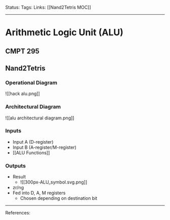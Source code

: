 Status:
Tags:
Links: [[Nand2Tetris MOC]]
___
# Arithmetic Logic Unit (ALU)
## CMPT 295
## Nand2Tetris
### Operational Diagram
![[hack alu.png]]
### Architectural Diagram
![[alu architectural diagram.png]]
### Inputs
- Input A (D-register)
- Input B (A-register/M-register)
- [[ALU Functions]]
### Outputs
- Result
	- ![[300px-ALU_symbol.svg.png]]
- zr/ng
- Fed into D, A, M registers
	- Chosen depending on destination bit

___
References: